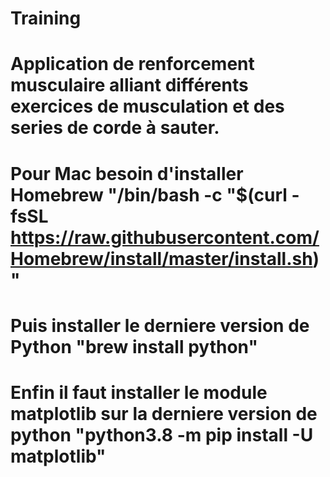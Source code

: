 # Training
# Application de renforcement musculaire alliant différents exercices de musculation et des series de corde à sauter.
# Pour Mac besoin d'installer Homebrew "/bin/bash -c "$(curl -fsSL https://raw.githubusercontent.com/Homebrew/install/master/install.sh)" 
# Puis installer le derniere version de Python "brew install python" 
# Enfin il faut installer le module matplotlib sur la derniere version de python "python3.8 -m pip install -U matplotlib"
